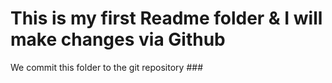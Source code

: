 # This is my first Readme folder & I will make changes via Github
We commit this folder to the git repository ###

